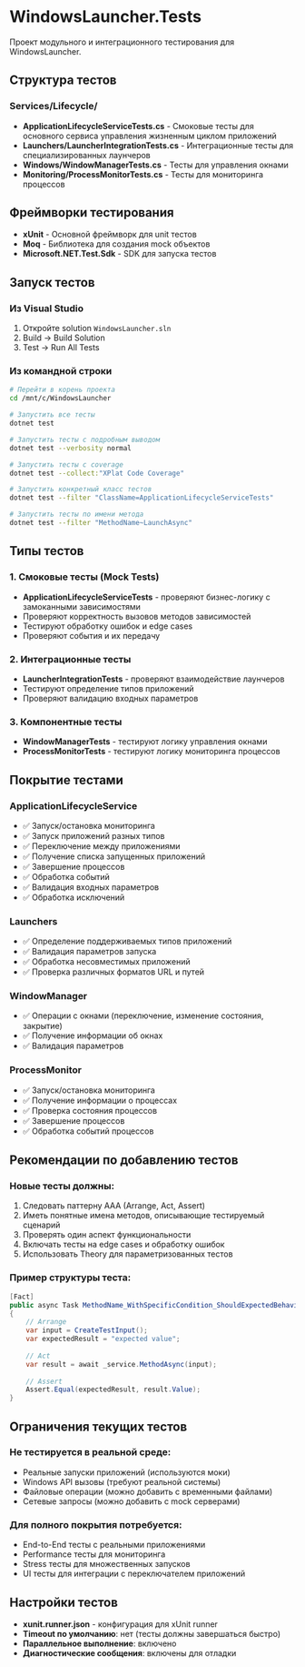 # WindowsLauncher.Tests

Проект модульного и интеграционного тестирования для WindowsLauncher.

## Структура тестов

### Services/Lifecycle/
- **ApplicationLifecycleServiceTests.cs** - Смоковые тесты для основного сервиса управления жизненным циклом приложений
- **Launchers/LauncherIntegrationTests.cs** - Интеграционные тесты для специализированных лаунчеров
- **Windows/WindowManagerTests.cs** - Тесты для управления окнами
- **Monitoring/ProcessMonitorTests.cs** - Тесты для мониторинга процессов

## Фреймворки тестирования

- **xUnit** - Основной фреймворк для unit тестов
- **Moq** - Библиотека для создания mock объектов
- **Microsoft.NET.Test.Sdk** - SDK для запуска тестов

## Запуск тестов

### Из Visual Studio
1. Откройте solution `WindowsLauncher.sln`
2. Build → Build Solution
3. Test → Run All Tests

### Из командной строки
```bash
# Перейти в корень проекта
cd /mnt/c/WindowsLauncher

# Запустить все тесты
dotnet test

# Запустить тесты с подробным выводом
dotnet test --verbosity normal

# Запустить тесты с coverage
dotnet test --collect:"XPlat Code Coverage"

# Запустить конкретный класс тестов
dotnet test --filter "ClassName=ApplicationLifecycleServiceTests"

# Запустить тесты по имени метода
dotnet test --filter "MethodName~LaunchAsync"
```

## Типы тестов

### 1. Смоковые тесты (Mock Tests)
- **ApplicationLifecycleServiceTests** - проверяют бизнес-логику с замоканными зависимостями
- Проверяют корректность вызовов методов зависимостей
- Тестируют обработку ошибок и edge cases
- Проверяют события и их передачу

### 2. Интеграционные тесты
- **LauncherIntegrationTests** - проверяют взаимодействие лаунчеров
- Тестируют определение типов приложений
- Проверяют валидацию входных параметров

### 3. Компонентные тесты
- **WindowManagerTests** - тестируют логику управления окнами
- **ProcessMonitorTests** - тестируют логику мониторинга процессов

## Покрытие тестами

### ApplicationLifecycleService
- ✅ Запуск/остановка мониторинга
- ✅ Запуск приложений разных типов
- ✅ Переключение между приложениями
- ✅ Получение списка запущенных приложений
- ✅ Завершение процессов
- ✅ Обработка событий
- ✅ Валидация входных параметров
- ✅ Обработка исключений

### Launchers
- ✅ Определение поддерживаемых типов приложений
- ✅ Валидация параметров запуска
- ✅ Обработка несовместимых приложений
- ✅ Проверка различных форматов URL и путей

### WindowManager
- ✅ Операции с окнами (переключение, изменение состояния, закрытие)
- ✅ Получение информации об окнах
- ✅ Валидация параметров

### ProcessMonitor
- ✅ Запуск/остановка мониторинга
- ✅ Получение информации о процессах
- ✅ Проверка состояния процессов
- ✅ Завершение процессов
- ✅ Обработка событий процессов

## Рекомендации по добавлению тестов

### Новые тесты должны:
1. Следовать паттерну AAA (Arrange, Act, Assert)
2. Иметь понятные имена методов, описывающие тестируемый сценарий
3. Проверять один аспект функциональности
4. Включать тесты на edge cases и обработку ошибок
5. Использовать Theory для параметризованных тестов

### Пример структуры теста:
```csharp
[Fact]
public async Task MethodName_WithSpecificCondition_ShouldExpectedBehavior()
{
    // Arrange
    var input = CreateTestInput();
    var expectedResult = "expected value";
    
    // Act
    var result = await _service.MethodAsync(input);
    
    // Assert
    Assert.Equal(expectedResult, result.Value);
}
```

## Ограничения текущих тестов

### Не тестируется в реальной среде:
- Реальные запуски приложений (используются моки)
- Windows API вызовы (требуют реальной системы)
- Файловые операции (можно добавить с временными файлами)
- Сетевые запросы (можно добавить с mock серверами)

### Для полного покрытия потребуется:
- End-to-End тесты с реальными приложениями
- Performance тесты для мониторинга
- Stress тесты для множественных запусков
- UI тесты для интеграции с переключателем приложений

## Настройки тестов

- **xunit.runner.json** - конфигурация для xUnit runner
- **Timeout по умолчанию**: нет (тесты должны завершаться быстро)
- **Параллельное выполнение**: включено
- **Диагностические сообщения**: включены для отладки